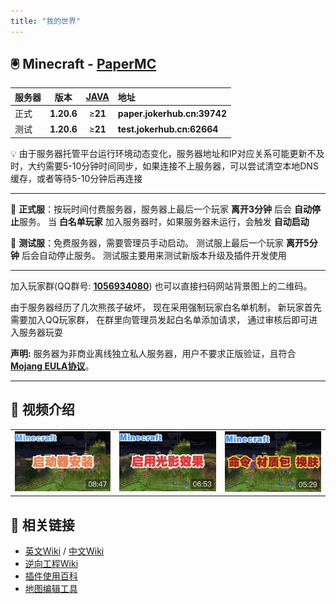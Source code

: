 ```yaml
---
title: "我的世界"
---
```


## 🖲️ Minecraft - [PaperMC](https://papermc.io)

|服务器|版本|[**JAVA**](https://www.oracle.com/java/technologies/downloads/)|地址|
|:---|:-------:|:-----:|:--------------------------|
|正式|**1.20.6**|≥**21**|**paper.jokerhub.cn:39742**|
|测试|**1.20.6**|≥**21**|**test.jokerhub.cn:62664** |

💡 由于服务器托管平台运行环境动态变化，服务器地址和IP对应关系可能更新不及时，大约需要5-10分钟时间同步，如果连接不上服务器，可以尝试清空本地DNS缓存，或者等待5-10分钟后再连接

---

🎯 **正式服**：按玩时间付费服务器，服务器上最后一个玩家 **离开3分钟** 后会 **自动停止**服务。
当 **白名单玩家** 加入服务器时，如果服务器未运行，会触发 **自动启动**

📌 **测试服**：免费服务器，需要管理员手动启动。
测试服上最后一个玩家 **离开5分钟** 后会自动停止服务。
测试服主要用来测试新版本升级及插件开发使用

--- 

加入玩家群(QQ群号: **[1056934080](https://jq.qq.com/?_wv=1027&k=DUEQuLE6)**)
也可以直接扫码网站背景图上的二维码。

由于服务器经历了几次熊孩子破坏，
现在采用强制玩家白名单机制，
新玩家首先需要加入QQ玩家群，
在群里向管理员发起白名单添加请求，
通过审核后即可进入服务器玩耍

**声明:** 服务器为非商业离线独立私人服务器，用户不要求正版验证，且符合 
**[Mojang EULA协议](https://account.mojang.com/documents/minecraft_eula)**。

---
## 🎥 视频介绍

|   |   |   |
|---|---|---|
|[![启动器安装与服务器登录](images/video_cover/mc_1.jpg)](https://www.bilibili.com/video/BV1nK4y1f7Yh/)|[![客户端开启光影效果](images/video_cover/mc_2.jpg)](https://www.bilibili.com/video/BV1sz4y1k7Hm/)|[![命令、材质包导入及更换皮肤](images/video_cover/mc_3.jpg)](https://www.bilibili.com/video/BV18A411x7EH)|

## 🔗 相关链接
- [英文Wiki](https://minecraft.fandom.com/wiki/Minecraft_Wiki) / [中文Wiki](https://minecraft.fandom.com/zh/wiki/Minecraft_Wiki)
- [逆向工程Wiki](https://wiki.vg)
- [插件使用百科](https://mineplugin.org/WorldGuard)
- [地图编辑工具](https://github.com/Querz/mcaselector)